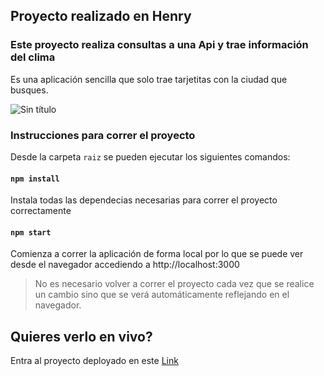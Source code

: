 ## Proyecto realizado en Henry

### Este proyecto realiza consultas a una Api y trae información del clima

Es una aplicación sencilla que solo trae tarjetitas con la ciudad que busques.

![Sin título](https://user-images.githubusercontent.com/38353324/139115288-b5003a7c-c8a1-4dd1-bcf5-8ed5bf578c07.png)

### Instrucciones para correr el proyecto

Desde la carpeta `raiz` se pueden ejecutar los siguientes comandos:

#### `npm install`

Instala todas las dependecias necesarias para correr el proyecto correctamente

#### `npm start`

Comienza a correr la aplicación de forma local por lo que se puede ver desde el navegador accediendo a
http://localhost:3000

>No es necesario volver a correr el proyecto cada vez que se realice un cambio sino que se verá automáticamente reflejando en el navegador.

## Quieres verlo en vivo?

Entra al proyecto deployado en este [Link](https://weather-one-peach.vercel.app)
